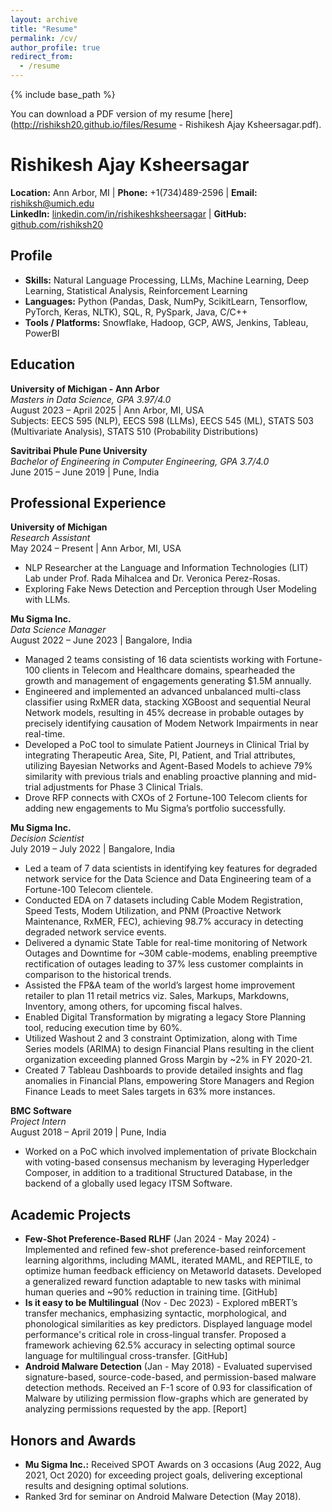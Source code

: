 ```yaml
---
layout: archive
title: "Resume"
permalink: /cv/
author_profile: true
redirect_from:
  - /resume
---
```


{% include base_path %}

You can download a PDF version of my resume [here](http://rishiksh20.github.io/files/Resume - Rishikesh Ajay Ksheersagar.pdf).


# Rishikesh Ajay Ksheersagar

**Location:** Ann Arbor, MI | **Phone:** +1(734)489-2596 | **Email:** [rishiksh@umich.edu](mailto:rishiksh@umich.edu)  
**LinkedIn:** [linkedin.com/in/rishikeshksheersagar](https://www.linkedin.com/in/rishikeshksheersagar/) | **GitHub:** [github.com/rishiksh20](https://github.com/rishiksh20)

## Profile

- **Skills:** Natural Language Processing, LLMs, Machine Learning, Deep Learning, Statistical Analysis, Reinforcement Learning
- **Languages:** Python (Pandas, Dask, NumPy, ScikitLearn, Tensorflow, PyTorch, Keras, NLTK), SQL, R, PySpark, Java, C/C++
- **Tools / Platforms:** Snowflake, Hadoop, GCP, AWS, Jenkins, Tableau, PowerBI

## Education

**University of Michigan - Ann Arbor**  
*Masters in Data Science, GPA 3.97/4.0*  
August 2023 – April 2025 | Ann Arbor, MI, USA  
Subjects: EECS 595 (NLP), EECS 598 (LLMs), EECS 545 (ML), STATS 503 (Multivariate Analysis), STATS 510 (Probability Distributions)

**Savitribai Phule Pune University**  
*Bachelor of Engineering in Computer Engineering, GPA 3.7/4.0*  
June 2015 – June 2019 | Pune, India

## Professional Experience

**University of Michigan**  
*Research Assistant*  
May 2024 – Present | Ann Arbor, MI, USA  
- NLP Researcher at the Language and Information Technologies (LIT) Lab under Prof. Rada Mihalcea and Dr. Veronica Perez-Rosas.
- Exploring Fake News Detection and Perception through User Modeling with LLMs.

**Mu Sigma Inc.**  
*Data Science Manager*  
August 2022 – June 2023 | Bangalore, India  
- Managed 2 teams consisting of 16 data scientists working with Fortune-100 clients in Telecom and Healthcare domains, spearheaded the growth and management of engagements generating $1.5M annually.
- Engineered and implemented an advanced unbalanced multi-class classifier using RxMER data, stacking XGBoost and sequential Neural Network models, resulting in 45% decrease in probable outages by precisely identifying causation of Modem Network Impairments in near real-time.
- Developed a PoC tool to simulate Patient Journeys in Clinical Trial by integrating Therapeutic Area, Site, PI, Patient, and Trial attributes, utilizing Bayesian Networks and Agent-Based Models to achieve 79% similarity with previous trials and enabling proactive planning and mid-trial adjustments for Phase 3 Clinical Trials.
- Drove RFP connects with CXOs of 2 Fortune-100 Telecom clients for adding new engagements to Mu Sigma’s portfolio successfully.

**Mu Sigma Inc.**  
*Decision Scientist*  
July 2019 – July 2022 | Bangalore, India  
- Led a team of 7 data scientists in identifying key features for degraded network service for the Data Science and Data Engineering team of a Fortune-100 Telecom clientele.
- Conducted EDA on 7 datasets including Cable Modem Registration, Speed Tests, Modem Utilization, and PNM (Proactive Network Maintenance, RxMER, FEC), achieving 98.7% accuracy in detecting degraded network service events.
- Delivered a dynamic State Table for real-time monitoring of Network Outages and Downtime for ~30M cable-modems, enabling preemptive rectification of outages leading to 37% less customer complaints in comparison to the historical trends.
- Assisted the FP&A team of the world’s largest home improvement retailer to plan 11 retail metrics viz. Sales, Markups, Markdowns, Inventory, among others, for upcoming fiscal halves.
- Enabled Digital Transformation by migrating a legacy Store Planning tool, reducing execution time by 60%.
- Utilized Washout 2 and 3 constraint Optimization, along with Time Series models (ARIMA) to design Financial Plans resulting in the client organization exceeding planned Gross Margin by ~2% in FY 2020-21.
- Created 7 Tableau Dashboards to provide detailed insights and flag anomalies in Financial Plans, empowering Store Managers and Region Finance Leads to meet Sales targets in 63% more instances.

**BMC Software**  
*Project Intern*  
August 2018 – April 2019 | Pune, India  
- Worked on a PoC which involved implementation of private Blockchain with voting-based consensus mechanism by leveraging Hyperledger Composer, in addition to a traditional Structured Database, in the backend of a globally used legacy ITSM Software.

## Academic Projects

- **Few-Shot Preference-Based RLHF** (Jan 2024 - May 2024) - Implemented and refined few-shot preference-based reinforcement learning algorithms, including MAML, iterated MAML, and REPTILE, to optimize human feedback efficiency on Metaworld datasets. Developed a generalized reward function adaptable to new tasks with minimal human queries and ~90% reduction in training time. [GitHub]
- **Is it easy to be Multilingual** (Nov - Dec 2023) - Explored mBERT’s transfer mechanics, emphasizing syntactic, morphological, and phonological similarities as key predictors. Displayed language model performance's critical role in cross-lingual transfer. Proposed a framework achieving 62.5% accuracy in selecting optimal source language for multilingual cross-transfer. [GitHub]
- **Android Malware Detection** (Jan - May 2018) - Evaluated supervised signature-based, source-code-based, and permission-based malware detection methods. Received an F-1 score of 0.93 for classification of Malware by utilizing permission flow-graphs which are generated by analyzing permissions requested by the app. [Report]

## Honors and Awards

- **Mu Sigma Inc.:** Received SPOT Awards on 3 occasions (Aug 2022, Aug 2021, Oct 2020) for exceeding project goals, delivering exceptional results and designing optimal solutions.
- Ranked 3rd for seminar on Android Malware Detection (May 2018).
